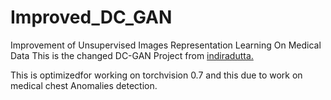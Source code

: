 # Improved_DC_GAN
 Improvement of Unsupervised Images Representation Learning On Medical Data
This is the changed DC-GAN Project from [indiradutta.](https://github.com/indiradutta/DC_GAN) 

This is optimizedfor working on torchvision 0.7 and this due to work on medical chest Anomalies detection.
